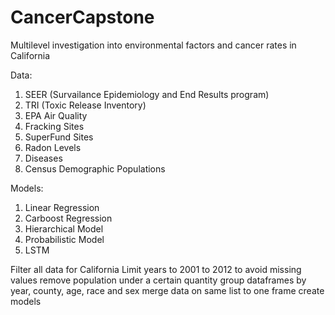 # CancerCapstone

Multilevel investigation into environmental factors and cancer rates in California

Data:
1) SEER (Survailance Epidemiology and End Results program)
2) TRI (Toxic Release Inventory)
3) EPA Air Quality
4) Fracking Sites
5) SuperFund Sites
6) Radon Levels
7) Diseases
8) Census Demographic Populations

Models:
1) Linear Regression
2) Carboost Regression
3) Hierarchical Model
4) Probabilistic Model
3) LSTM

Filter all data for California
Limit years to 2001 to 2012 to avoid missing values
remove population under a certain quantity
group dataframes by year, county, age, race and sex
merge data on same list to one frame
create models
